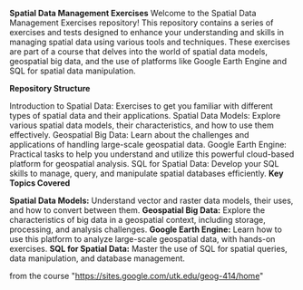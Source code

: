 **Spatial Data Management Exercises**
Welcome to the Spatial Data Management Exercises repository! This repository contains a series of exercises and tests designed to enhance your understanding and skills in managing spatial data using various tools and techniques. These exercises are part of a course that delves into the world of spatial data models, geospatial big data, and the use of platforms like Google Earth Engine and SQL for spatial data manipulation.

**Repository Structure**

Introduction to Spatial Data: Exercises to get you familiar with different types of spatial data and their applications.
Spatial Data Models: Explore various spatial data models, their characteristics, and how to use them effectively.
Geospatial Big Data: Learn about the challenges and applications of handling large-scale geospatial data.
Google Earth Engine: Practical tasks to help you understand and utilize this powerful cloud-based platform for geospatial analysis.
SQL for Spatial Data: Develop your SQL skills to manage, query, and manipulate spatial databases efficiently.
**Key Topics Covered**

**Spatial Data Models:** Understand vector and raster data models, their uses, and how to convert between them.
**Geospatial Big Data:** Explore the characteristics of big data in a geospatial context, including storage, processing, and analysis challenges.
**Google Earth Engine:** Learn how to use this platform to analyze large-scale geospatial data, with hands-on exercises.
**SQL for Spatial Data:** Master the use of SQL for spatial queries, data manipulation, and database management.

from the course "https://sites.google.com/utk.edu/geog-414/home"
